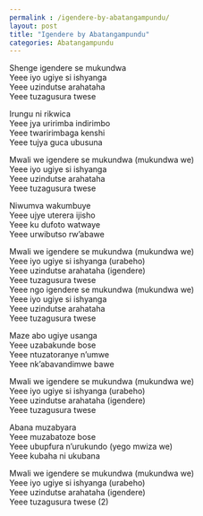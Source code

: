 ```yaml
---
permalink : /igendere-by-abatangampundu/
layout: post
title: "Igendere by Abatangampundu"
categories: Abatangampundu
---
```

Shenge igendere se mukundwa<br/>
Yeee iyo ugiye si ishyanga<br/>
Yeee uzindutse arahataha<br/>
Yeee tuzagusura twese

Irungu ni rikwica<br/>
Yeee jya uririmba indirimbo<br/>
Yeee twaririmbaga kenshi<br/>
Yeee tujya guca ubusuna

Mwali we igendere se mukundwa (mukundwa we)<br/>
Yeee iyo ugiye si ishyanga<br/>
Yeee uzindutse arahataha<br/>
Yeee tuzagusura twese

Niwumva wakumbuye<br/>
Yeee ujye uterera ijisho<br/>
Yeee ku dufoto watwaye<br/>
Yeee urwibutso rw’abawe

Mwali we igendere se mukundwa (mukundwa we)<br/>
Yeee iyo ugiye si ishyanga (urabeho)<br/>
Yeee uzindutse arahataha (igendere)<br/>
Yeee tuzagusura twese<br/>
Yeee ngo igendere se mukundwa (mukundwa we)<br/>
Yeee iyo ugiye si ishyanga<br/>
Yeee uzindutse arahataha<br/>
Yeee tuzagusura twese

Maze abo ugiye usanga<br/>
Yeee uzabakunde bose<br/>
Yeee ntuzatoranye n’umwe<br/>
Yeee nk’abavandimwe bawe

Mwali we igendere se mukundwa (mukundwa we)<br/>
Yeee iyo ugiye si ishyanga (urabeho)<br/>
Yeee uzindutse arahataha (igendere)<br/>
Yeee tuzagusura twese

Abana muzabyara<br/>
Yeee muzabatoze bose<br/>
Yeee ubupfura n’urukundo (yego mwiza we)<br/>
Yeee kubaha ni ukubana

Mwali we igendere se mukundwa (mukundwa we)<br/>
Yeee iyo ugiye si ishyanga (urabeho)<br/>
Yeee uzindutse arahataha (igendere)<br/>
Yeee tuzagusura twese (2)
